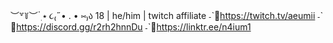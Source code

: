 ︶꒷꒦︶ ๋࣭ ⭑ ૮₍˶• . • ⑅₎ა
18 | he/him | twitch affiliate
˗ˋ🍭https://twitch.tv/aeumii
˗ˋ🍭https://discord.gg/r2rh2hnnDu
˗ˋ🍭https://linktr.ee/n4ium1

<!---
naiumilk/naiumilk is a ✨ special ✨ repository because its `README.md` (this file) appears on your GitHub profile.
You can click the Preview link to take a look at your changes.
--->
